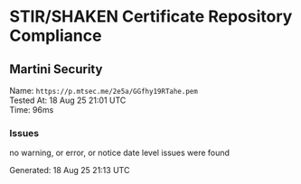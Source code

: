 # STIR/SHAKEN Certificate Repository Compliance

## Martini Security

Name: `https://p.mtsec.me/2e5a/GGfhy19RTahe.pem`\
Tested At: 18 Aug 25 21:01 UTC\
Time: 96ms

### Issues

no warning, or error, or notice date level issues were found

Generated: 18 Aug 25 21:13 UTC